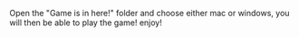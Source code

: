 Open the "Game is in here!" folder and choose either mac or windows, you will then be able to play the game! enjoy!